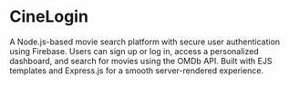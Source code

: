 # CineLogin
A Node.js-based movie search platform with secure user authentication using Firebase. Users can sign up or log in, access a personalized dashboard, and search for movies using the OMDb API. Built with EJS templates and Express.js for a smooth server-rendered experience.
